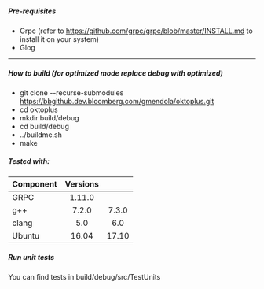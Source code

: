 ##### Pre-requisites
- Grpc (refer to https://github.com/grpc/grpc/blob/master/INSTALL.md to install it on your system)
- Glog
 
***

##### How to build (for optimized mode replace debug with optimized)
* git clone --recurse-submodules https://bbgithub.dev.bloomberg.com/gmendola/oktoplus.git
* cd oktoplus
* mkdir build/debug
* cd build/debug
* ../buildme.sh
* make

##### Tested with:

Component | Versions |  |  
--- |:---:|:---:
GRPC | 1.11.0 |
g++ | 7.2.0 | 7.3.0
clang | 5.0 | 6.0 
Ubuntu | 16.04 | 17.10

##### Run unit tests
You can find tests in build/debug/src/TestUnits
